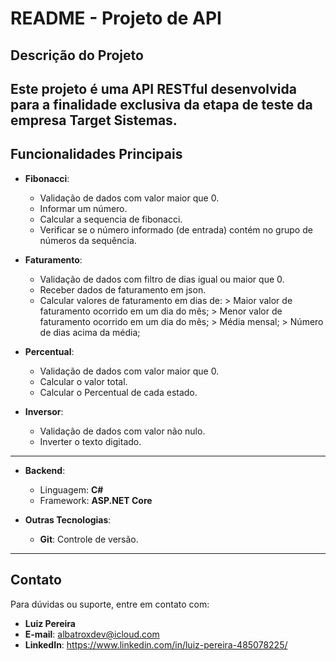 # **README - Projeto de API**

## **Descrição do Projeto**

Este projeto é uma **API RESTful** desenvolvida para a finalidade exclusiva da etapa de teste da empresa Target Sistemas.
---

## **Funcionalidades Principais**

- **Fibonacci**:

  - Validação de dados com valor maior que 0.
  - Informar um número.
  - Calcular a sequencia de fibonacci.
  - Verificar se o número informado (de entrada) contém no grupo de números da sequência.

- **Faturamento**:

  - Validação de dados com filtro de dias igual ou maior que 0.
  - Receber dados de faturamento em json.
  - Calcular valores de faturamento em dias de:
            > Maior valor de faturamento ocorrido em um dia do mês;
            > Menor valor de faturamento ocorrido em um dia do mês;
            > Média mensal;
            > Número de dias acima da média;
            
- **Percentual**:

  - Validação de dados com valor maior que 0.
  - Calcular o valor total.
  - Calcular o Percentual de cada estado.

- **Inversor**:

  - Validação de dados com valor não nulo.
  - Inverter o texto digitado.
---

- **Backend**:

  - Linguagem: **C#**
  - Framework: **ASP.NET Core**

- **Outras Tecnologias**:

  - **Git**: Controle de versão.

---

## **Contato**

Para dúvidas ou suporte, entre em contato com:

- **Luiz Pereira**
- **E-mail**: albatroxdev@icloud.com
- **LinkedIn**: https://www.linkedin.com/in/luiz-pereira-485078225/
